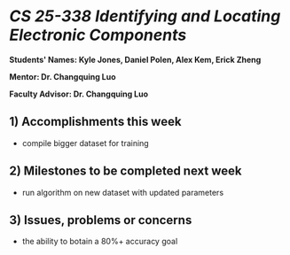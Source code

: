 # *CS 25-338 Identifying and Locating Electronic Components*

**Students' Names: Kyle Jones, Daniel Polen, Alex Kem, Erick Zheng**

**Mentor: Dr. Changquing Luo**

**Faculty Advisor: Dr. Changquing Luo**

## 1) Accomplishments this week ##
   - compile bigger dataset for training

## 2) Milestones to be completed next week ##
   - run algorithm on new dataset with updated parameters

## 3) Issues, problems or concerns ##
   - the ability to botain a 80%+ accuracy goal
   


